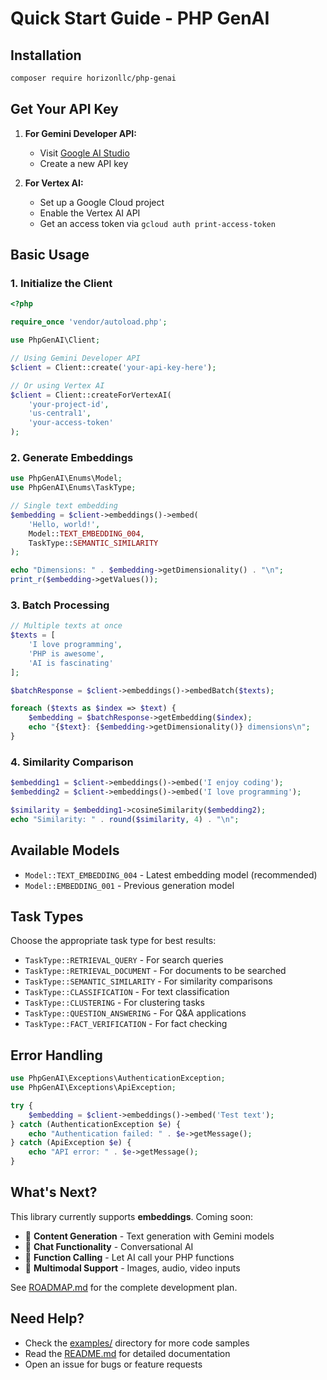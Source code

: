 # Quick Start Guide - PHP GenAI

## Installation

```bash
composer require horizonllc/php-genai
```

## Get Your API Key

1. **For Gemini Developer API:**
   - Visit [Google AI Studio](https://makersuite.google.com/app/apikey)
   - Create a new API key

2. **For Vertex AI:**
   - Set up a Google Cloud project
   - Enable the Vertex AI API
   - Get an access token via `gcloud auth print-access-token`

## Basic Usage

### 1. Initialize the Client

```php
<?php

require_once 'vendor/autoload.php';

use PhpGenAI\Client;

// Using Gemini Developer API
$client = Client::create('your-api-key-here');

// Or using Vertex AI
$client = Client::createForVertexAI(
    'your-project-id',
    'us-central1',
    'your-access-token'
);
```

### 2. Generate Embeddings

```php
use PhpGenAI\Enums\Model;
use PhpGenAI\Enums\TaskType;

// Single text embedding
$embedding = $client->embeddings()->embed(
    'Hello, world!',
    Model::TEXT_EMBEDDING_004,
    TaskType::SEMANTIC_SIMILARITY
);

echo "Dimensions: " . $embedding->getDimensionality() . "\n";
print_r($embedding->getValues());
```

### 3. Batch Processing

```php
// Multiple texts at once
$texts = [
    'I love programming',
    'PHP is awesome', 
    'AI is fascinating'
];

$batchResponse = $client->embeddings()->embedBatch($texts);

foreach ($texts as $index => $text) {
    $embedding = $batchResponse->getEmbedding($index);
    echo "{$text}: {$embedding->getDimensionality()} dimensions\n";
}
```

### 4. Similarity Comparison

```php
$embedding1 = $client->embeddings()->embed('I enjoy coding');
$embedding2 = $client->embeddings()->embed('I love programming');

$similarity = $embedding1->cosineSimilarity($embedding2);
echo "Similarity: " . round($similarity, 4) . "\n";
```

## Available Models

- `Model::TEXT_EMBEDDING_004` - Latest embedding model (recommended)
- `Model::EMBEDDING_001` - Previous generation model

## Task Types

Choose the appropriate task type for best results:

- `TaskType::RETRIEVAL_QUERY` - For search queries
- `TaskType::RETRIEVAL_DOCUMENT` - For documents to be searched
- `TaskType::SEMANTIC_SIMILARITY` - For similarity comparisons
- `TaskType::CLASSIFICATION` - For text classification
- `TaskType::CLUSTERING` - For clustering tasks
- `TaskType::QUESTION_ANSWERING` - For Q&A applications
- `TaskType::FACT_VERIFICATION` - For fact checking

## Error Handling

```php
use PhpGenAI\Exceptions\AuthenticationException;
use PhpGenAI\Exceptions\ApiException;

try {
    $embedding = $client->embeddings()->embed('Test text');
} catch (AuthenticationException $e) {
    echo "Authentication failed: " . $e->getMessage();
} catch (ApiException $e) {
    echo "API error: " . $e->getMessage();
}
```

## What's Next?

This library currently supports **embeddings**. Coming soon:

- 🚧 **Content Generation** - Text generation with Gemini models
- 🚧 **Chat Functionality** - Conversational AI
- 🚧 **Function Calling** - Let AI call your PHP functions
- 🚧 **Multimodal Support** - Images, audio, video inputs

See [ROADMAP.md](ROADMAP.md) for the complete development plan.

## Need Help?

- Check the [examples/](examples/) directory for more code samples
- Read the [README.md](README.md) for detailed documentation
- Open an issue for bugs or feature requests
